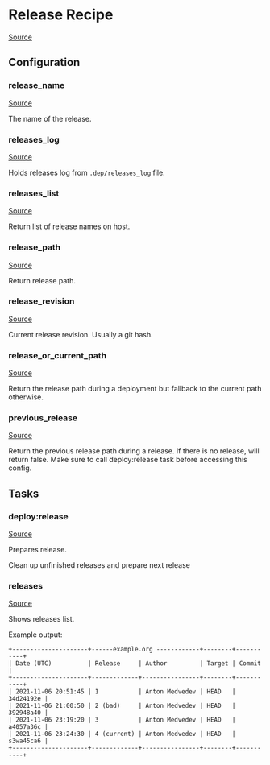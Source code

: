 <!-- DO NOT EDIT THIS FILE! -->
<!-- Instead edit recipe/deploy/release.php -->
<!-- Then run bin/docgen -->

# Release Recipe

[Source](/recipe/deploy/release.php)


## Configuration
### release_name
[Source](https://github.com/deployphp/deployer/blob/master/recipe/deploy/release.php#L8)

The name of the release.



### releases_log
[Source](https://github.com/deployphp/deployer/blob/master/recipe/deploy/release.php#L16)

Holds releases log from `.dep/releases_log` file.



### releases_list
[Source](https://github.com/deployphp/deployer/blob/master/recipe/deploy/release.php#L31)

Return list of release names on host.



### release_path
[Source](https://github.com/deployphp/deployer/blob/master/recipe/deploy/release.php#L58)

Return release path.



### release_revision
[Source](https://github.com/deployphp/deployer/blob/master/recipe/deploy/release.php#L69)

Current release revision. Usually a git hash.



### release_or_current_path
[Source](https://github.com/deployphp/deployer/blob/master/recipe/deploy/release.php#L75)

Return the release path during a deployment
but fallback to the current path otherwise.



### previous_release
[Source](https://github.com/deployphp/deployer/blob/master/recipe/deploy/release.php#L83)

Return the previous release path during a release.
If there is no release, will return false. Make sure to call deploy:release
task before accessing this config.




## Tasks

### deploy:release
[Source](https://github.com/deployphp/deployer/blob/master/recipe/deploy/release.php#L89)

Prepares release.

Clean up unfinished releases and prepare next release


### releases
[Source](https://github.com/deployphp/deployer/blob/master/recipe/deploy/release.php#L165)

Shows releases list.

Example output:
```
+---------------------+------example.org ------------+--------+-----------+
| Date (UTC)          | Release     | Author         | Target | Commit    |
+---------------------+-------------+----------------+--------+-----------+
| 2021-11-06 20:51:45 | 1           | Anton Medvedev | HEAD   | 34d24192e |
| 2021-11-06 21:00:50 | 2 (bad)     | Anton Medvedev | HEAD   | 392948a40 |
| 2021-11-06 23:19:20 | 3           | Anton Medvedev | HEAD   | a4057a36c |
| 2021-11-06 23:24:30 | 4 (current) | Anton Medvedev | HEAD   | s3wa45ca6 |
+---------------------+-------------+----------------+--------+-----------+
```


